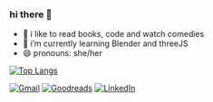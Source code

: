 ### hi there 👋

<!--
**Gjeev/Gjeev** is a ✨ _special_ ✨ repository because its `README.md` (this file) appears on your GitHub profile.

Here are some ideas to get you started:

- 🔭 I’m currently working on ...
-->
- 🔭 i like to read books, code and watch comedies
- 🌱 i’m currently learning Blender and threeJS
- 😄 pronouns: she/her
  
[![Top Langs](https://github-readme-stats.vercel.app/api/top-langs/?username=Gjeev&layout=compact)](https://github.com/anuraghazra/github-readme-stats)

[![Gmail](https://img.shields.io/badge/Gmail-D14836?style=for-the-badge&logo=gmail&logoColor=white)](mailto:jeevikagopal@gmail.com)
[![Goodreads](https://img.shields.io/badge/Goodreads-F3F1EA?style=for-the-badge&logo=goodreads&logoColor=372213)](https://www.goodreads.com/user/show/154771311-jem)
[![LinkedIn](https://img.shields.io/badge/linkedin-%230077B5.svg?style=for-the-badge&logo=linkedin&logoColor=white)](www.linkedin.com/in/jeevika-g)
